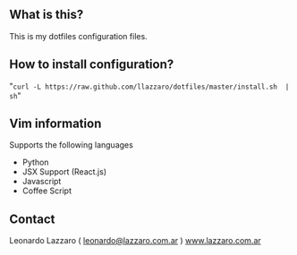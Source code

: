 ## What is this?

This is my dotfiles configuration files.


## How to install configuration?

"`curl -L https://raw.github.com/llazzaro/dotfiles/master/install.sh  | sh`"

## Vim information

Supports the following languages
 * Python
 * JSX Support (React.js)
 * Javascript
 * Coffee Script

## Contact

Leonardo Lazzaro ( leonardo@lazzaro.com.ar )
www.lazzaro.com.ar
